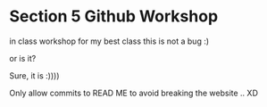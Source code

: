 
# Section 5 Github Workshop
 in class workshop for my best class
 this is not a bug :)

or is it?



Sure, it is :))))

Only allow commits to READ ME to avoid breaking the website .. XD